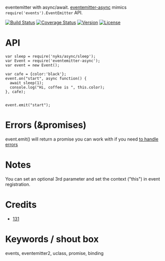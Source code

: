 eventemitter with async/await. [eventemitter-async](https://github.com/131/eventemitter-async) mimics `require('events').EventEmitter` API.


[![Build Status](https://travis-ci.org/131/eventemitter-async.svg?branch=master)](https://travis-ci.org/131/eventemitter-async)
[![Coverage Status](https://coveralls.io/repos/github/131/eventemitter-async/badge.svg?branch=master)](https://coveralls.io/github/131/eventemitter-async?branch=master)
[![Version](https://img.shields.io/npm/v/eventemitter-async.svg)](https://www.npmjs.com/package/eventemitter-async)
[![License](https://img.shields.io/badge/license-MIT-blue.svg)](http://opensource.org/licenses/MIT)


# API
```
var sleep = require('nyks/async/sleep');
var Event = require('eventemitter-async');
var event = new Event();

var cafe = {color:'black'};
event.on("start", async function() {
  await sleep(1);
  console.log("Hi, coffee is ", this.color);
}, cafe);


event.emit("start");
```

# Errors (&promises)
event.emit() will return a promise you can work with if you need [to handle errors](https://github.com/131/eventemitter-async/blob/master/test/errors.js)



# Notes
You can set an optional 3rd parameter and set the context ("this") in event registration.


# Credits
* [131](https://github.com/131)


# Keywords / shout box
events, eventemitter2, uclass, promise, binding


